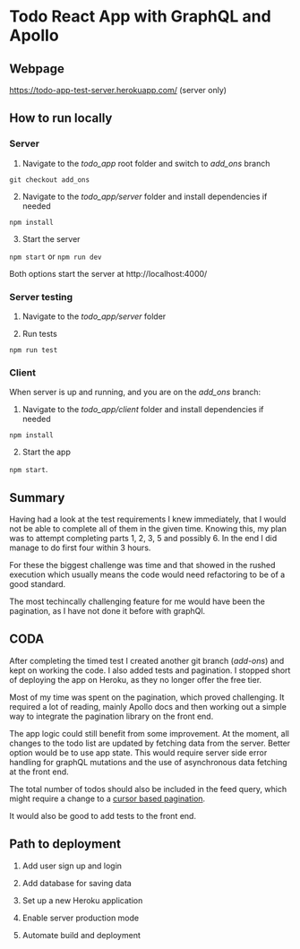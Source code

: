 # Todo React App with GraphQL and Apollo

## Webpage

https://todo-app-test-server.herokuapp.com/ (server only)

## How to run locally

### Server

1. Navigate to the _todo_app_ root folder and switch to _add_ons_ branch

`git checkout add_ons`

2. Navigate to the _todo_app/server_ folder and install dependencies if needed

`npm install`

3. Start the server

`npm start` or `npm run dev`

Both options start the server at http://localhost:4000/

### Server testing

1. Navigate to the _todo_app/server_ folder

2. Run tests

`npm run test`

### Client

When server is up and running, and you are on the _add_ons_ branch:

1. Navigate to the _todo_app/client_ folder and install dependencies if needed

`npm install`

2. Start the app

`npm start`.

## Summary

Having had a look at the test requirements I knew immediately, that I would not be able to complete all of them in the given time. Knowing this, my plan was to attempt completing parts 1, 2, 3, 5 and possibly 6. In the end I did manage to do first four within 3 hours.

For these the biggest challenge was time and that showed in the rushed execution which usually means the code would need refactoring to be of a good standard. 

The most techincally challenging feature for me would have been the pagination, as I have not done it before with graphQl. 

## CODA

After completing the timed test I created another git branch (_add-ons_) and kept on working the code. I also added tests and pagination. I stopped short of deploying the app on Heroku, as they no longer offer the free tier.

Most of my time was spent on the pagination, which proved challenging. It required a lot of reading, mainly Apollo docs and then working out a simple way to integrate the pagination library on the front end.

The app logic could still benefit from some improvement. At the moment, all changes to the todo list are updated by fetching data from the server. Better option would be to use app state. This would require server side error handling for graphQL mutations and the use of asynchronous data fetching at the front end.

The total number of todos should also be included in the feed query, which might require a change to a [cursor based pagination](https://graphql.org/learn/pagination/#complete-connection-model).

It would also be good to add tests to the front end.

## Path to deployment

1. Add user sign up and login

2. Add database for saving data

3. Set up a new Heroku application

4. Enable server production mode

5. Automate build and deployment
